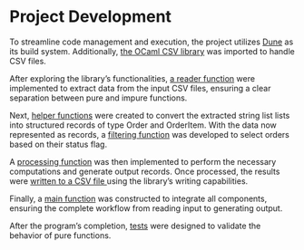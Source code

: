 # Project Development

To streamline code management and execution, the project utilizes [Dune](https://dune.build/install) as its build system. Additionally, [the OCaml CSV library](https://opam.ocaml.org/packages/csv/) was imported to handle CSV files.

After exploring the library’s functionalities, [a reader function](/lib/csv_reader.ml) were implemented to extract data from the input CSV files, ensuring a clear separation between pure and impure functions.

Next, [helper functions](/lib/csv_helper.ml) were created to convert the extracted string list lists into structured records of type Order and OrderItem. With the data now represented as records, a [filtering function](/lib/filter.ml) was developed to select orders based on their status flag.

A [processing function](/lib/processor.ml) was then implemented to perform the necessary computations and generate output records. Once processed, the results were [written to a CSV file ](/lib/csv_writer.ml)using the library’s writing capabilities.

Finally, a [main function](/bin/project_etl.ml) was constructed to integrate all components, ensuring the complete workflow from reading input to generating output.

After the program’s completion, [tests](/test) were designed to validate the behavior of pure functions.
